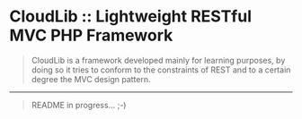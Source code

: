 # CloudLib :: Lightweight RESTful MVC PHP Framework

> CloudLib is a framework developed mainly for learning purposes,
> by doing so it tries to conform to the constraints of REST and to
> a certain degree the MVC design pattern.

---

> README in progress... ;-)
